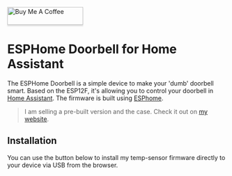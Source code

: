 <a href="https://www.buymeacoffee.com/zuidwijk" target="_blank"><img src="https://www.buymeacoffee.com/assets/img/custom_images/orange_img.png" alt="Buy Me A Coffee" style="height: 41px !important;width: 174px !important;box-shadow: 0px 3px 2px 0px rgba(190, 190, 190, 0.5) !important;-webkit-box-shadow: 0px 3px 2px 0px rgba(190, 190, 190, 0.5) !important;" ></a>

# ESPHome Doorbell for Home Assistant

The ESPHome Doorbell is a simple device to make your 'dumb' doorbell smart. Based on the ESP12F, it's allowing you to control your doorbell in [Home Assistant](https://www.home-assistant.io). The firmware is built using [ESPhome](https://www.esphome.io).

> I am selling a pre-built version and the case. Check it out on [my website](https://www.zuidwijk.com/product/esphome-based-doorbell-v2/).

## Installation

You can use the button below to install my temp-sensor firmware directly to your device via USB from the browser.

<esp-web-install-button manifest="./manifest.json"></esp-web-install-button>

<script type="module" src="https://unpkg.com/esp-web-tools@5.2.0/dist/web/install-button.js?module"></script>

